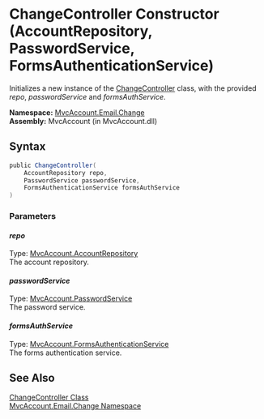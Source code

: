 ChangeController Constructor (AccountRepository, PasswordService, FormsAuthenticationService)
=============================================================================================
Initializes a new instance of the [ChangeController][1] class, with the provided *repo*, *passwordService* and *formsAuthService*.

**Namespace:** [MvcAccount.Email.Change][2]  
**Assembly:** MvcAccount (in MvcAccount.dll)

Syntax
------

```csharp
public ChangeController(
	AccountRepository repo,
	PasswordService passwordService,
	FormsAuthenticationService formsAuthService
)
```

### Parameters

#### *repo*
Type: [MvcAccount.AccountRepository][3]  
The account repository.

#### *passwordService*
Type: [MvcAccount.PasswordService][4]  
The password service.

#### *formsAuthService*
Type: [MvcAccount.FormsAuthenticationService][5]  
The forms authentication service.


See Also
--------
[ChangeController Class][1]  
[MvcAccount.Email.Change Namespace][2]  

[1]: README.md
[2]: ../README.md
[3]: ../../MvcAccount/AccountRepository/README.md
[4]: ../../MvcAccount/PasswordService/README.md
[5]: ../../MvcAccount/FormsAuthenticationService/README.md